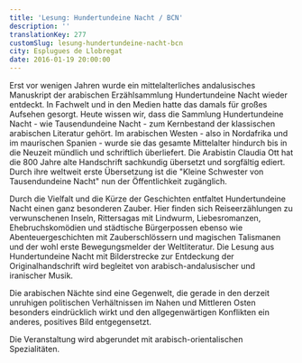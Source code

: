 ```yaml
---
title: 'Lesung: Hundertundeine Nacht / BCN'
description: ''
translationKey: 277
customSlug: lesung-hundertundeine-nacht-bcn
city: Esplugues de Llobregat
date: 2016-01-19 20:00:00
---
```


Erst vor wenigen Jahren wurde ein mittelalterliches andalusisches Manuskript der arabischen Erzählsammlung Hundertundeine Nacht wieder entdeckt. In Fachwelt und in den Medien hatte das damals für großes Aufsehen gesorgt. Heute wissen wir, dass die Sammlung Hundertundeine Nacht - wie Tausendundeine Nacht - zum Kernbestand der klassischen arabischen Literatur gehört. Im arabischen Westen - also in Nordafrika und im maurischen Spanien - wurde sie das gesamte Mittelalter hindurch bis in die Neuzeit mündlich und schriftlich überliefert. Die Arabistin Claudia Ott hat die 800 Jahre alte Handschrift sachkundig übersetzt und sorgfältig ediert. Durch ihre weltweit erste Übersetzung ist die "Kleine Schwester von Tausendundeine Nacht" nun der Öffentlichkeit zugänglich.

Durch die Vielfalt und die Kürze der Geschichten entfaltet Hundertundeine Nacht einen ganz besonderen Zauber. Hier finden sich Reiseerzählungen zu verwunschenen Inseln, Rittersagas mit Lindwurm, Liebesromanzen, Ehebruchskomödien und städtische Bürgerpossen ebenso wie Abenteuergeschichten mit Zauberschlössern und magischen Talismanen und der wohl erste Bewegungsmelder der Weltliteratur. Die Lesung aus Hundertundeine Nacht mit Bilderstrecke zur Entdeckung der Originalhandschrift wird begleitet von arabisch-andalusischer und iranischer Musik.

Die arabischen Nächte sind eine Gegenwelt, die gerade in den derzeit unruhigen politischen Verhältnissen im Nahen und Mittleren Osten besonders eindrücklich wirkt und den allgegenwärtigen Konflikten ein anderes, positives Bild entgegensetzt.

Die Veranstaltung wird abgerundet mit arabisch-orientalischen Spezialitäten.
